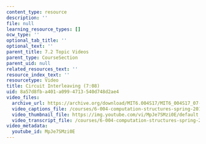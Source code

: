 ```yaml
---
content_type: resource
description: ''
file: null
learning_resource_types: []
ocw_type: ''
optional_tab_title: ''
optional_text: ''
parent_title: 7.2 Topic Videos
parent_type: CourseSection
parent_uid: null
related_resources_text: ''
resource_index_text: ''
resourcetype: Video
title: Circuit Interleaving (7:08)
uid: 8a57d8fb-a401-a099-4713-540d748d2ae4
video_files:
  archive_url: https://archive.org/download/MIT6.004S17/MIT6_004S17_07-02-04_300k.mp4
  video_captions_file: /courses/6-004-computation-structures-spring-2017/c4737476be76509ab6d2625852cfbf7b_MpJe7SMzi0E.vtt
  video_thumbnail_file: https://img.youtube.com/vi/MpJe7SMzi0E/default.jpg
  video_transcript_file: /courses/6-004-computation-structures-spring-2017/cd60ebd29695b2e843c6d50c0c57bb65_MpJe7SMzi0E.pdf
video_metadata:
  youtube_id: MpJe7SMzi0E
---
```

